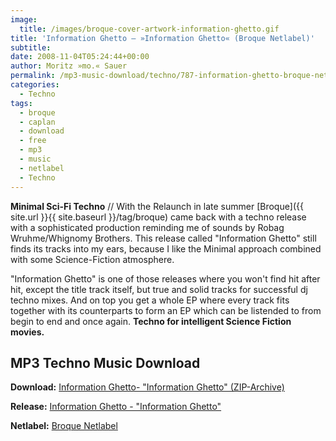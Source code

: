 ```yaml
---
image:
  title: /images/broque-cover-artwork-information-ghetto.gif
title: 'Information Ghetto – »Information Ghetto« (Broque Netlabel)'
subtitle: 
date: 2008-11-04T05:24:44+00:00
author: Moritz »mo.« Sauer
permalink: /mp3-music-download/techno/787-information-ghetto-broque-netlabel
categories:
  - Techno
tags:
  - broque
  - caplan
  - download
  - free
  - mp3
  - music
  - netlabel
  - Techno
---
```

**Minimal Sci-Fi Techno** // With the Relaunch in late summer [Broque]({{ site.url }}{{ site.baseurl }}/tag/broque) came back with a techno release with a sophisticated production reminding me of sounds by Robag Wruhme/Whignomy Brothers. This release called "Information Ghetto" still finds its tracks into my ears, because I like the Minimal approach combined with some Science-Fiction atmosphere.

<!--more-->

<!--adsense-->

"Information Ghetto" is one of those releases where you won't find hit after hit, except the title track itself, but true and solid tracks for successful dj techno mixes. And on top you get a whole EP where every track fits together with its counterparts to form an EP which can be listended to from begin to end and once again. **Techno for intelligent Science Fiction movies.**

## MP3 Techno Music Download

**Download:** <a href="http://web0.pv220.ncsrv.de/music/brq44_information_ghetto-information_ghetto_ep/brq44_information_ghetto-information_ghetto_ep.zip" target="_blank">Information Ghetto- "Information Ghetto" (ZIP-Archive)</a>
  
**Release:** <a href="http://www.broque.de/label/en/release/mp3-download-en/49-clapan-information-ghetto-ep-broque-044" target="_blank">Information Ghetto - "Information Ghetto"</a>
  
**Netlabel:** <a href="http://broque.de" target="_blank">Broque Netlabel</a>